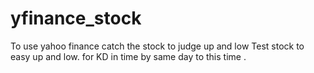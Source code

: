 # yfinance_stock
To use yahoo finance catch the stock to judge up and low
Test stock to easy up and low.
for KD in time by same day to this time .
